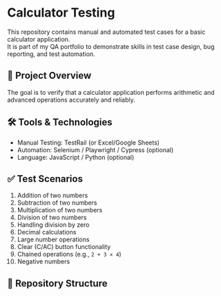 # Calculator Testing

This repository contains manual and automated test cases for a basic calculator application.  
It is part of my QA portfolio to demonstrate skills in test case design, bug reporting, and test automation.

## 📌 Project Overview
The goal is to verify that a calculator application performs arithmetic and advanced operations accurately and reliably.

## 🛠️ Tools & Technologies
- Manual Testing: TestRail (or Excel/Google Sheets)
- Automation: Selenium / Playwright / Cypress (optional)
- Language: JavaScript / Python (optional)

## ✅ Test Scenarios
1. Addition of two numbers
2. Subtraction of two numbers
3. Multiplication of two numbers
4. Division of two numbers
5. Handling division by zero
6. Decimal calculations
7. Large number operations
8. Clear (C/AC) button functionality
9. Chained operations (e.g., `2 + 3 × 4`)
10. Negative numbers

## 📂 Repository Structure
